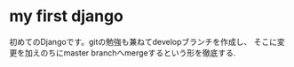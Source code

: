 # my first django
初めてのDjangoです。gitの勉強も兼ねてdevelopブランチを作成し、
そこに変更を加えのちにmaster branchへmergeするという形を徹底する.

